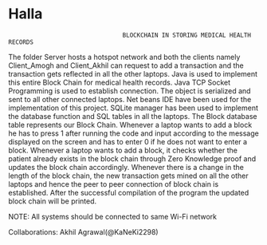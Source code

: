 # Halla


                                    BLOCKCHAIN IN STORING MEDICAL HEALTH RECORDS



The folder Server hosts a hotspot network and both the clients namely Client_Amogh and Client_Akhil can request to add a 
transaction and the transaction gets reflected in all the other laptops.
Java is used to implement this entire Block Chain for medical health records. Java TCP Socket Programming is used to establish connection.
The object is serialized and sent to all other connected laptops. 
Net beans IDE have been used for the implementation of this project.
SQLite manager has been used to implement the database function and SQL tables in all the laptops. The Block database table represents
our Block Chain.
Whenever a laptop wants to add a block he has to press 1 after running the code and input according to the message 
displayed on the screen and has to enter 0 if he does not want to enter a block. 
Whenever a laptop wants to add a block, it checks whether the patient already exists in the block chain 
through Zero Knowledge proof and updates the block chain accordingly. 
Whenever there is a change in the length of the block chain, the new transaction gets mined on all
the other laptops  and hence the peer to peer connection of block chain is established.
After the successful compilation of the program the updated block chain will be printed.



NOTE: All systems should be connected to same Wi-Fi network



Collaborations:
Akhil Agrawal(@KaNeKi2298)
